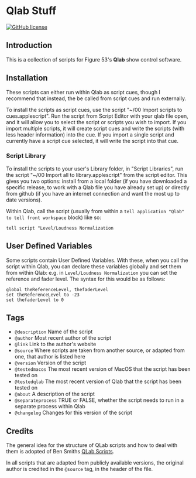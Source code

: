 # Qlab Stuff

[![GitHub license](https://img.shields.io/github/license/florianbeck/qlab-stuff.svg)](https://github.com/florianbeck/qlab-stuff/blob/main/LICENSE)

## Introduction

This is a collection of scripts for Figure 53's **Qlab** show control software.

## Installation

These scripts can either run within Qlab as script cues, though I recommend that instead, the be called from script cues and run externally.

To install the scripts as script cues, use the script "~/00 Import scripts to cues.applescript". Run the script from Script Editor with your qlab file open, and it will allow you to select the script or scripts you wish to import. If you import multiple scripts, it will create script cues and write the scripts (with less header information) into the cue. If you import a single script and currently have a script cue selected, it will write the script into that cue.

### Script Library

To install the scripts to your user's Library folder, in "Script Libraries", run the script "~/00 Import all to library.applescript" from the script editor. This gives you two options: install from a local folder (if you have downloaded a specific release, to work with a Qlab file you have already set up) or directly from github (if you have an internet connection and want the most up to date versions).

Within Qlab, call the script (usually from within a `tell application "Qlab" to tell front workspace` block) like so:

`tell script "Level/Loudness Normalization`

## User Defined Variables

Some scripts contain User Defined Variables. With these, when you call the script within Qlab, you can declare these variables globally and set them from within Qlab: e.g. in `Level/Loudness Normalization` you can set the reference and fader level. The syntax for this would be as follows:

```applescript
global theReferenceLevel, thefaderLevel
set theReferenceLevel to -23
set thefaderLevel to 0
```

<!-- ## Variables set within Qlab

Many of these variables will stay the same for your template from show to show - some others depend on the design. These are set from within Qlab, as the notes of a cue.

Using the example `Levels/Bump level`, the variables from Qlab are `audioChannelCount` and `minAudioLevel`.

To set these variables, you must set as a User Defined Variable `variableCueListName`. This is the cue list that you have stored your notes cues in. I recommend using Memo cues. In this instance, you would name one cue `Output channel count` and the other `Min audio level`. You do not need numbers for those cues.

The total list of Qlab Note variables required for the entire script library is:
- Output channel count
- Min audio level
- Output channel names [this should simply be a list separated by ", "]
- Line Checks: output level [my default is -12]
- Line Checks: sub level [my default is -12] -->

## Tags

- `@description` Name of the script
- `@author` Most recent author of the script
- `@link` Link to the author's website
- `@source` Where scripts are taken from another source, or adapted from one, that author is listed here
- `@version` Version of the script
- `@testedmacos` The most recent version of MacOS that the script has been tested on
- `@testedqlab` The most recent version of Qlab that the script has been tested on
- `@about` A description of the script
- `@separateprocess` TRUE or FALSE, whether the script needs to run in a separate process within Qlab
- `@changelog` Changes for this version of the script

## Credits
The general idea for the structure of QLab scripts and how to deal with them is adopted of Ben Smiths [QLab Scripts](https://github.com/bsmith96/Qlab-Scripts).

In all scripts that are adapted from publicly available versions, the original author is credited in the `@source` tag, in the header of the file.